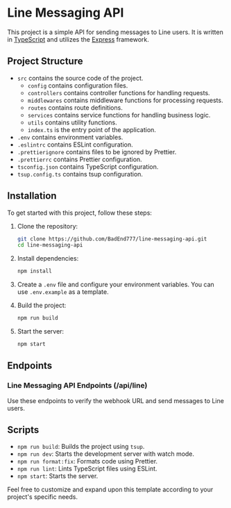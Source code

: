 # Line Messaging API

This project is a simple API for sending messages to Line users. It is written in [TypeScript](https://www.typescriptlang.org/) and utilizes the [Express](https://expressjs.com/) framework.

## Project Structure

-   `src` contains the source code of the project.
    -   `config` contains configuration files.
    -   `controllers` contains controller functions for handling requests.
    -   `middlewares` contains middleware functions for processing requests.
    -   `routes` contains route definitions.
    -   `services` contains service functions for handling business logic.
    -   `utils` contains utility functions.
    -   `index.ts` is the entry point of the application.
-   `.env` contains environment variables.
-   `.eslintrc` contains ESLint configuration.
-   `.prettierignore` contains files to be ignored by Prettier.
-   `.prettierrc` contains Prettier configuration.
-   `tsconfig.json` contains TypeScript configuration.
-   `tsup.config.ts` contains tsup configuration.

## Installation

To get started with this project, follow these steps:

1. Clone the repository:

    ```bash
    git clone https://github.com/BadEnd777/line-messaging-api.git
    cd line-messaging-api
    ```

2. Install dependencies:

    ```bash
    npm install
    ```

3. Create a `.env` file and configure your environment variables. You can use `.env.example` as a template.

4. Build the project:

    ```bash
    npm run build
    ```

5. Start the server:
    ```bash
    npm start
    ```

## Endpoints

### Line Messaging API Endpoints (/api/line)

Use these endpoints to verify the webhook URL and send messages to Line users.

## Scripts

-   `npm run build`: Builds the project using `tsup`.
-   `npm run dev`: Starts the development server with watch mode.
-   `npm run format:fix`: Formats code using Prettier.
-   `npm run lint`: Lints TypeScript files using ESLint.
-   `npm start`: Starts the server.

Feel free to customize and expand upon this template according to your project's specific needs.

